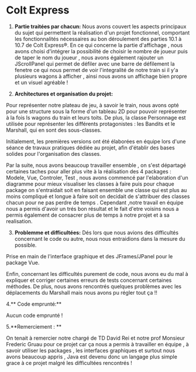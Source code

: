 # Colt Express

1. **Partie traitées par chacun:**
Nous avons couvert les aspects principaux du sujet qui permettent la réalisation d'un projet fonctionnel, comportant les fonctionnalités nécessaires au bon déroulement des parties 10.1 à 10.7 de Colt Express®. En ce qui concerne la partie d'affichage , nous avons choisi d'intégrer la possibilité de choisir le nombre de joueur puis de taper le nom du joueur , nous avons également rajouter un JScrollPanel qui permet de défiler avec une barre de défilement la fenetre ce qui nous permet de voir l'integralité de notre train si il y'a plusieurs wagons à afficher , ainsi nous avons un affichage bien propre et un visuel agréable ! 

2. **Architectures et organisation du projet:**

Pour représenter notre plateau de jeu, à savoir le train, nous avons opté pour une structure sous la forme d'un tableau 2D pour pouvoir représenter à la fois ls wagons du train et leurs toits. De plus, la classe Personnage est utilisée pour représenter les différents protagonistes : les Bandits et le Marshall, qui en sont des sous-classes.

Initialement, les premières versions ont été élaborées en équipe lors d'une séance de travaux pratiques dédiée au projet, afin d'établir des bases solides pour l'organisation des classes.

Par la suite, nous avons beaucoup travailler ensemble , on s'est départagé certaines taches pour aller plus vite à la réalisation des 4 packages : Modele, Vue, Controler, Test , nous avons commencé par l'elaboration d'un diagramme pour mieux visualiser les classes à faire puis pour chaque package on s'entraidait soit en faisant ensemble une classe qui est plus au moins compliqué et longue à faire soit on decidait de s'attribuer des classes chacun pour ne pas perdre de temps . Cependant ,notre travail en équipe nous a permis d'avoir un trés bon résultat et le fait d'etre voisins nous a permis également de consacrer plus de temps à notre projet et à sa realisation.


3. **Problemme et difficultées:**
Dés lors que nous avions des difficultés concernant le code ou autre, nous nous entraidions dans la mesure du possible.

Prise en main de l'interface graphique et des JFrames/JPanel pour le package Vue.

Enfin, concernant les difficultés purement de code, nous avons eu du mal à expliquer et corriger certaines erreurs de tests concernant certaines méthodes. De plus, nous avons rencontrés quelques problèmes avec les déplacements du Marshall mais nous avons pu régler tout ça !!

4.** Code emprunté:**

Aucun code emprunté ! 

5.**Remerciement : **

On tenait à remercier notre chargé de TD David Rei et notre prof Monsieur Frederic Gruau pour ce projet car ça nous a permis à travailler en équipe , à savoir utiliser les packages , les interfaces graphiques et surtout nous avons beaucoup appris , Java est devenu donc un langage plus simple grace à ce projet malgré les difficultées rencontrés ! 
